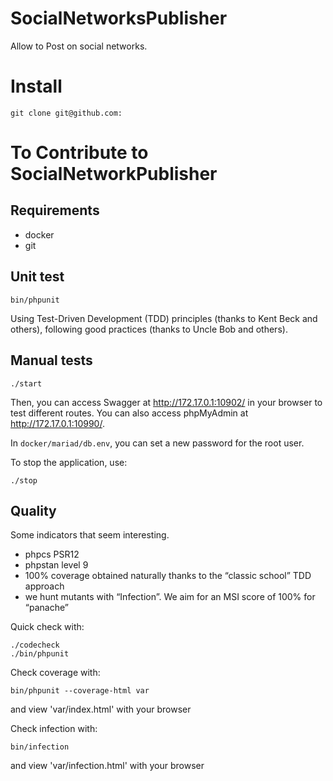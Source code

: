 # SocialNetworksPublisher

Allow to Post on social networks.

# Install

```console
git clone git@github.com:
```

# To Contribute to SocialNetworkPublisher

## Requirements

* docker
* git


## Unit test

```console
bin/phpunit
```

Using Test-Driven Development (TDD) principles (thanks to Kent Beck and others), following good practices (thanks to Uncle Bob and others).

## Manual tests

```console
./start
```
Then, you can access Swagger at http://172.17.0.1:10902/ in your browser to test different routes. 
You can also access phpMyAdmin at http://172.17.0.1:10990/.

In `docker/mariad/db.env`, you can set a new password for the root user.

To stop the application, use:

```console
./stop
```

## Quality

Some indicators that seem interesting.

* phpcs PSR12
* phpstan level 9
* 100% coverage obtained naturally thanks to the “classic school” TDD approach
* we hunt mutants with “Infection”. We aim for an MSI score of 100% for “panache”


Quick check with:
```console
./codecheck
./bin/phpunit
```

Check coverage with:
```console
bin/phpunit --coverage-html var
```
and view 'var/index.html' with your browser

Check infection with:
```console
bin/infection
```
and view 'var/infection.html' with your browser